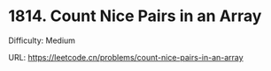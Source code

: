 # 1814. Count Nice Pairs in an Array

Difficulty: Medium

URL: https://leetcode.cn/problems/count-nice-pairs-in-an-array


